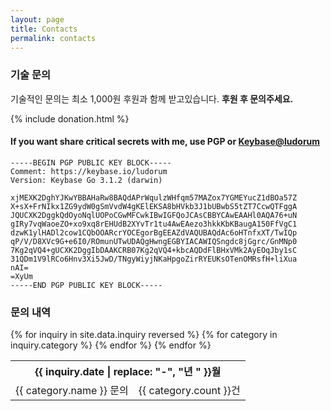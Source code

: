 ```yaml
---
layout: page
title: Contacts
permalink: contacts
---
```


### 기술 문의
기술적인 문의는 최소 1,000원 후원과 함께 받고있습니다. **후원 후 문의주세요.**

{% include donation.html %}

#### If you want share critical secrets with me, use PGP or [Keybase@ludorum](https://keybase.io/encrypt#ludorum)
```
-----BEGIN PGP PUBLIC KEY BLOCK-----
Comment: https://keybase.io/ludorum
Version: Keybase Go 3.1.2 (darwin)

xjMEXK2DghYJKwYBBAHaRw8BAQdAPrWqulzWHfqm57MAZox7YGMEYucZ1dBOa57Z
X+sX+FrNIkx1ZG9ydW0gSmVvdW4gKElEKSA8bHVkb3J1bUBwbS5tZT7CcwQTFggA
JQUCXK2DggkQdOyoNqlUOPoCGwMFCwkIBwIGFQoJCAsCBBYCAwEAAHl0AQA76+uN
gIRy7vqWaoeZO+xo9xq8rEHUdB2XYvTr1tu4AwEAezo3hkkKbKBaugA150FfVgC1
dzwK1ylHADl2cow1CQbOOARcrYOCEgorBgEEAZdVAQUBAQdAc6oHTnfxXT/TwIQp
qP/V/D8XVc9G+e6I0/ROmunUTwUDAQgHwngEGBYIACAWIQSngdc8jGgrc/GnMNp0
7Kg2qVQ4+gUCXK2DggIbDAAKCRB07Kg2qVQ4+kbcAQDdFlBHxVMk2AyEOqJby1sC
31QDm1V9lRCo6Hnv3Xi5JwD/TNgyWiyjNKaHpgoZirRYEUKsOTenOMRsfH+liXua
nAI=
=XyUm
-----END PGP PUBLIC KEY BLOCK-----
```

### 문의 내역
<table>
{% for inquiry in site.data.inquiry reversed %}
    <tr><th colspan="2">{{ inquiry.date | replace: "-", "년 " }}월</th></tr>
{% for category in inquiry.category %}
    <tr><td>{{ category.name }} 문의</td><td>{{ category.count }}건</td></tr>
{% endfor %}
{% endfor %}
</table>
